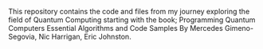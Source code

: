 This repository contains the code and files from my journey exploring the field of Quantum Computing starting with the book; Programming Quantum Computers Essential Algorithms and Code Samples By Mercedes Gimeno-Segovia, Nic Harrigan, Eric Johnston. 
